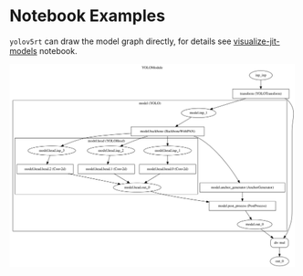 # Notebook Examples

`yolov5rt` can draw the model graph directly, for details see [visualize-jit-models](visualize-jit-models.ipynb) notebook.

<a href="assets/yolov5.detail.svg"><img src="assets/yolov5.detail.svg" alt="YOLO model visualize" width="500"/></a>
